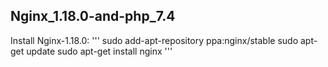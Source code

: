 ## Nginx_1.18.0-and-php_7.4

Install Nginx-1.18.0:
'''
sudo add-apt-repository ppa:nginx/stable
sudo apt-get update
sudo apt-get install nginx
'''
